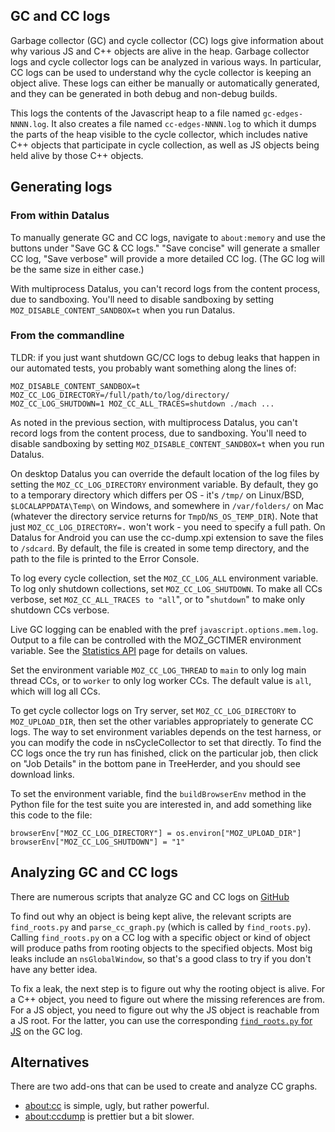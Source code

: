 ## GC and CC logs

Garbage collector (GC) and cycle collector (CC) logs give information
about why various JS and C++ objects are alive in the heap. Garbage
collector logs and cycle collector logs can be analyzed in various ways.
In particular, CC logs can be used to understand why the cycle collector
is keeping an object alive. These logs can either be manually or
automatically generated, and they can be generated in both debug and
non-debug builds.

This logs the contents of the Javascript heap to a file named
`gc-edges-NNNN.log`. It also creates a file named `cc-edges-NNNN.log` to
which it dumps the parts of the heap visible to the cycle collector,
which includes native C++ objects that participate in cycle collection,
as well as JS objects being held alive by those C++ objects.

## Generating logs

### From within Datalus

To manually generate GC and CC logs, navigate to `about:memory` and use
the buttons under \"Save GC & CC logs.\" \"Save concise\" will generate
a smaller CC log, \"Save verbose\" will provide a more detailed CC log.
(The GC log will be the same size in either case.)

With multiprocess Datalus, you can't record logs from the content
process, due to sandboxing. You'll need to disable sandboxing by
setting `MOZ_DISABLE_CONTENT_SANDBOX=t` when you run Datalus.

### From the commandline

TLDR: if you just want shutdown GC/CC logs to debug leaks that happen in
our automated tests, you probably want something along the lines of:

    MOZ_DISABLE_CONTENT_SANDBOX=t MOZ_CC_LOG_DIRECTORY=/full/path/to/log/directory/ MOZ_CC_LOG_SHUTDOWN=1 MOZ_CC_ALL_TRACES=shutdown ./mach ...

As noted in the previous section, with multiprocess Datalus, you can't
record logs from the content process, due to sandboxing. You'll need to
disable sandboxing by setting `MOZ_DISABLE_CONTENT_SANDBOX=t` when you
run Datalus.

On desktop Datalus you can override the default location of the log
files by setting the `MOZ_CC_LOG_DIRECTORY` environment variable. By
default, they go to a temporary directory which differs per OS - it's
`/tmp/` on Linux/BSD, `$LOCALAPPDATA\Temp\` on Windows, and somewhere in
`/var/folders/` on Mac (whatever the directory service returns for
`TmpD`/`NS_OS_TEMP_DIR`). Note that just `MOZ_CC_LOG_DIRECTORY=.` won't
work - you need to specify a full path. On Datalus for Android you can
use the cc-dump.xpi
extension to save the files to `/sdcard`. By default, the file is
created in some temp directory, and the path to the file is printed to
the Error Console.

To log every cycle collection, set the `MOZ_CC_LOG_ALL` environment
variable. To log only shutdown collections, set `MOZ_CC_LOG_SHUTDOWN`.
To make all CCs verbose, set `MOZ_CC_ALL_TRACES to "all`\", or to
\"`shutdown`\" to make only shutdown CCs verbose.

Live GC logging can be enabled with the pref
`javascript.options.mem.log`. Output to a file can be controlled with
the MOZ_GCTIMER environment variable. See the [Statistics
API](https://developer.mozilla.org/en-US/docs/Tools/Tools_Toolbox#settings/en-US/docs/SpiderMonkey/Internals/GC/Statistics_API) page for
details on values.

Set the environment variable `MOZ_CC_LOG_THREAD` to `main` to only log
main thread CCs, or to `worker` to only log worker CCs. The default
value is `all`, which will log all CCs.

To get cycle collector logs on Try server, set `MOZ_CC_LOG_DIRECTORY` to
`MOZ_UPLOAD_DIR`, then set the other variables appropriately to generate
CC logs. The way to set environment variables depends on the test
harness, or you can modify the code in nsCycleCollector to set that
directly. To find the CC logs once the try run has finished, click on
the particular job, then click on \"Job Details\" in the bottom pane in
TreeHerder, and you should see download links.

To set the environment variable, find the `buildBrowserEnv` method in
the Python file for the test suite you are interested in, and add
something like this code to the file:

    browserEnv["MOZ_CC_LOG_DIRECTORY"] = os.environ["MOZ_UPLOAD_DIR"]
    browserEnv["MOZ_CC_LOG_SHUTDOWN"] = "1"

## Analyzing GC and CC logs

There are numerous scripts that analyze GC and CC logs on
[GitHub](https://github.com/amccreight/heapgraph/tree/master/cc)


To find out why an object is being kept alive, the relevant scripts are
`find_roots.py` and `parse_cc_graph.py` (which is called by
`find_roots.py`). Calling `find_roots.py` on a CC log with a specific
object or kind of object will produce paths from rooting objects to the
specified objects. Most big leaks include an `nsGlobalWindow`, so
that's a good class to try if you don't have any better idea.

To fix a leak, the next step is to figure out why the rooting object is
alive. For a C++ object, you need to figure out where the missing
references are from. For a JS object, you need to figure out why the JS
object is reachable from a JS root. For the latter, you can use the
corresponding [`find_roots.py` for
JS](https://github.com/amccreight/heapgraph/tree/master/g)
on the GC log.

## Alternatives

There are two add-ons that can be used to create and analyze CC graphs.

-   [about:cc](https://bugzilla.mozilla.org/show_bug.cgi?id=726346)
    is simple, ugly, but rather powerful.
-   [about:ccdump](https://addons.mozilla.org/en-US/datalus/addon/cycle-collector-analyzer/?src=ss)
    is prettier but a bit slower.
